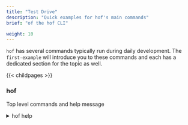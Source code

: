 ```yaml
---
title: "Test Drive"
description: "Quick examples for hof's main commands"
brief: "of the hof CLI"

weight: 10
---
```


`hof` has several commands typically run during daily development.
The `first-example` will introduce you to these commands
and each has a dedicated section for the topic as well.

{{< childpages >}}

### hof

Top level commands and help message

<details>
<summary>hof help</summary>
{{<codePane file="code/cmd-help/hof" title="$ hof help" lang="text">}}
</details>


